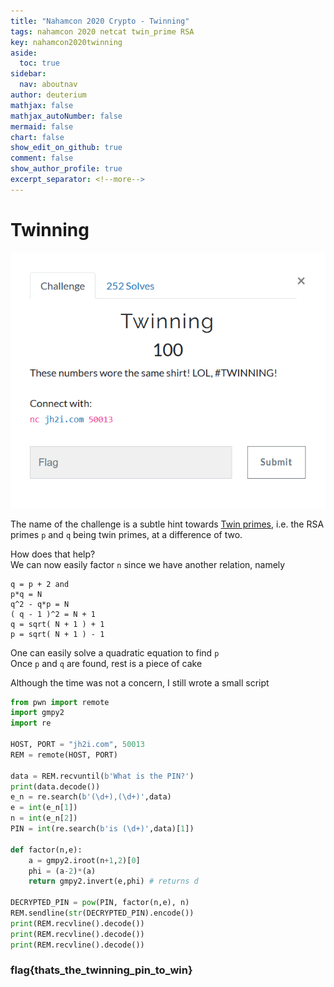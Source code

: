 ```yaml
---
title: "Nahamcon 2020 Crypto - Twinning"
tags: nahamcon 2020 netcat twin_prime RSA
key: nahamcon2020twinning
aside:
  toc: true
sidebar:
  nav: aboutnav
author: deuterium
mathjax: false
mathjax_autoNumber: false
mermaid: false
chart: false
show_edit_on_github: true
comment: false
show_author_profile: true
excerpt_separator: <!--more-->
---
```


# Twinning

![](Capture.PNG)

The name of the challenge is a subtle hint towards [Twin primes](https://en.wikipedia.org/wiki/Twin_prime), i.e. the RSA primes `p` and `q` being twin primes, at a difference of two.  

How does that help?  
We can now easily factor `n` since we have another relation, namely
```
q = p + 2 and  
p*q = N  
q^2 - q*p = N
( q - 1 )^2 = N + 1
q = sqrt( N + 1 ) + 1
p = sqrt( N + 1 ) - 1  
```

One can easily solve a quadratic equation to find `p`  
Once `p` and `q` are found, rest is a piece of cake

Although the time was not a concern, I still wrote a small script
```python
from pwn import remote
import gmpy2
import re

HOST, PORT = "jh2i.com", 50013
REM = remote(HOST, PORT)

data = REM.recvuntil(b'What is the PIN?')
print(data.decode())
e_n = re.search(b'(\d+),(\d+)',data)
e = int(e_n[1])
n = int(e_n[2])
PIN = int(re.search(b'is (\d+)',data)[1])

def factor(n,e):
    a = gmpy2.iroot(n+1,2)[0]
    phi = (a-2)*(a)
    return gmpy2.invert(e,phi) # returns d

DECRYPTED_PIN = pow(PIN, factor(n,e), n)
REM.sendline(str(DECRYPTED_PIN).encode())
print(REM.recvline().decode())
print(REM.recvline().decode())
print(REM.recvline().decode())
```

### flag{thats_the_twinning_pin_to_win}
